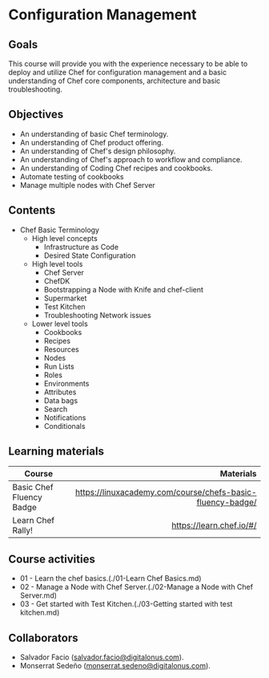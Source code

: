 # Configuration Management

## Goals
This course will provide you with the experience necessary to be able to deploy and utilize Chef for configuration management and a basic understanding of Chef core components, architecture and basic troubleshooting.   

## Objectives
- An understanding of basic Chef terminology.      
- An understanding of Chef product offering.      
- An understanding of Chef's design philosophy.     
- An understanding of Chef's approach to workflow and compliance.     
- An understanding of Coding Chef recipes and cookbooks. 
- Automate testing of cookbooks 
- Manage multiple nodes with Chef Server 

## Contents
- Chef Basic Terminology  
    - High level concepts 
        - Infrastructure as Code 
        - Desired State Configuration 
    - High level tools 
        - Chef Server 
        - ChefDK 
        - Bootstrapping a Node with Knife and chef-client 
        - Supermarket 
        - Test Kitchen 
        - Troubleshooting Network issues 
    - Lower level tools 
        - Cookbooks 
        - Recipes 
        - Resources 
        - Nodes    
        - Run Lists 
        - Roles 
        - Environments 
        - Attributes 
        - Data bags 
        - Search 
        - Notifications 
        - Conditionals 


## Learning materials
| Course | Materials |
| ----------- |-------------:|
| Basic Chef Fluency Badge | https://linuxacademy.com/course/chefs-basic-fluency-badge/ |
| Learn Chef Rally!    | https://learn.chef.io/#/ |


## Course activities
- 01 - Learn the chef basics.(./01-Learn Chef Basics.md)
- 02 - Manage a Node with Chef Server.(./02-Manage a Node with Chef Server.md)
- 03 - Get started with Test Kitchen.(./03-Getting started with test kitchen.md)


## Collaborators
- Salvador Facio (salvador.facio@digitalonus.com). 
- Monserrat Sedeño (monserrat.sedeno@digitalonus.com). 
